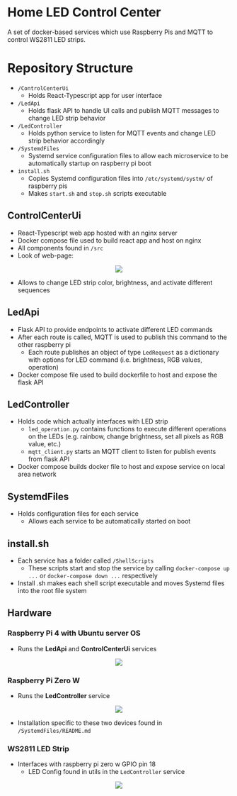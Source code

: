 # Home LED Control Center

A set of docker-based services which use Raspberry Pis and MQTT to control WS2811 LED strips.

# Repository Structure
* `/ControlCenterUi`
  * Holds React-Typescript app for user interface
* `/LedApi`
  * Holds flask API to handle UI calls and publish MQTT messages to change LED strip behavior
* `/LedController`
  * Holds python service to listen for MQTT events and change LED strip behavior accordingly
* `/SystemdFiles`
  * Systemd service configuration files to allow each microservice to be automatically startup on raspberry pi boot
* `install.sh`
  * Copies Systemd configuration files into `/etc/systemd/systm/` of raspberry pis
  * Makes `start.sh` and `stop.sh` scripts executable
## ControlCenterUi
* React-Typescript web app hosted with an nginx server
* Docker compose file used to build react app and host on nginx
* All components found in `/src`
* Look of web-page:

<p align="center">
<image src="https://user-images.githubusercontent.com/47571939/151074021-60b328f1-1f80-423a-a874-78fedb2ffbc1.png">
</p>
  
* Allows to change LED strip color, brightness, and activate different sequences

## LedApi
* Flask API to provide endpoints to activate different LED commands
* After each route is called, MQTT is used to publish this command to the other raspberry pi
  * Each route publishes an object of type `LedRequest` as a dictionary with options for LED command (i.e. brightness, RGB values, operation)
* Docker compose file used to build dockerfile to host and expose the flask API

## LedController
* Holds code which actually interfaces with LED strip
  * `led_operation.py` contains functions to execute different operations on the LEDs (e.g. rainbow, change brightness, set all pixels as RGB value, etc.)
  * `mqtt_client.py` starts an MQTT client to listen for publish events from flask API
* Docker compose builds docker file to host and expose service on local area network

## SystemdFiles
* Holds configuration files for each service
  * Allows each service to be automatically started on boot

## install.sh
* Each service has a folder called `/ShellScripts`
  * These scripts start and stop the service by calling `docker-compose up ...` or `docker-compose down ...` respectively
* Install .sh makes each shell script executable and moves Systemd files into the root file system
  
## Hardware
### Raspberry Pi 4 with Ubuntu server OS
  * Runs the **LedApi** and **ControlCenterUi** services

<p align="center">
<image src="https://user-images.githubusercontent.com/47571939/151073711-508f1d52-cf0e-45ec-99c4-fd5c7f7579c4.png">
</p>
    
### Raspberry Pi Zero W
  * Runs the **LedController** service

<p align="center">
<image src="https://user-images.githubusercontent.com/47571939/151073762-67bad429-5483-4f62-b2af-727edb21bb57.png">
</p>
  
* Installation specific to these two devices found in `/SystemdFiles/README.md`
  
### WS2811 LED Strip
* Interfaces with raspberry pi zero w GPIO pin 18
  * LED Config found in utils in the `LedController` service
  
<p align="center">
<image src="https://user-images.githubusercontent.com/47571939/151074248-d8d76d5a-f586-437f-8991-516312ab2b83.png">
</p>
 
  
    

